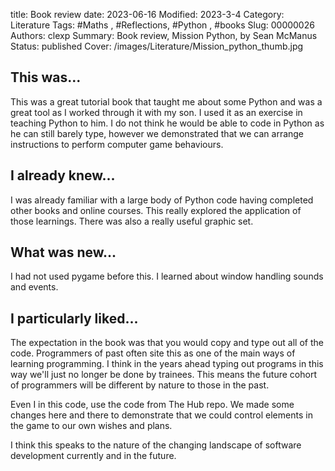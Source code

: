 title: Book review
date: 2023-06-16
Modified: 2023-3-4
Category: Literature
Tags: #Maths , #Reflections, #Python , #books
Slug: 00000026
Authors: clexp
Summary: Book review, Mission Python, by Sean McManus
Status: published
Cover: /images/Literature/Mission_python_thumb.jpg

## This was...

This was a great tutorial book that taught me about some Python and was a great tool as I worked through it with my son. I used it as an exercise in teaching Python to him. I do not think he would be able to code in Python as he can still barely type, however we demonstrated that we can arrange instructions to perform computer game behaviours.

## I already knew...

I was already familiar with a large body of Python code having completed other books and online courses. This really explored the application of those learnings. There was also a really useful graphic set.

## What was new...

I had not used pygame before this. I learned about window handling sounds and events.

## I particularly liked...

The expectation in the book was that you would copy and type out all of the code. Programmers of past often site this as one of the main ways of learning programming. I think in the years ahead typing out programs in this way we'll just no longer be done by trainees. This means the future cohort of programmers will be different by nature to those in the past.

Even I in this code, use the code from The Hub repo. We made some changes here and there to demonstrate that we could control elements in the game to our own wishes and plans.

I think this speaks to the nature of the changing landscape of software development currently and in the future.
